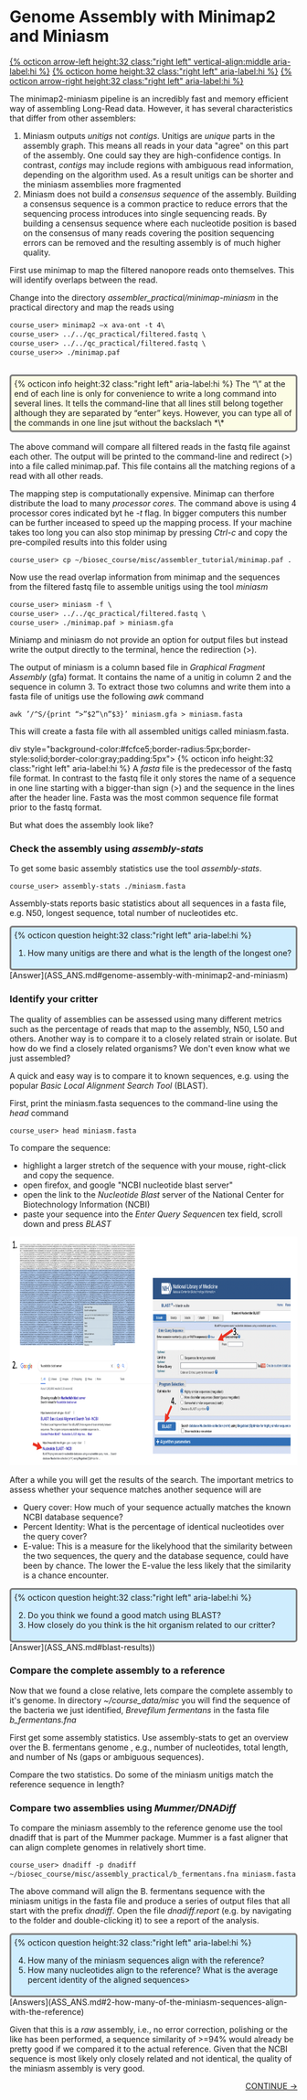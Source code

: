 # Genome Assembly with Minimap2 and Miniasm 

[{% octicon arrow-left height:32 class:"right left" vertical-align:middle aria-label:hi %}](ASS.md) [{% octicon home height:32 class:"right left" aria-label:hi %}](index.md) [{% octicon arrow-right height:32 class:"right left" aria-label:hi %}](ASS_F.md)

The minimap2-miniasm pipeline is an incredibly fast and memory efficient way of assembling Long-Read data. However, it has several characteristics that differ from other assemblers:

 1. Miniasm outputs *unitigs* not *contigs*. Unitigs are *unique* parts in the assembly graph. This means all reads in your data "agree" on this part of the assembly. One could say they are high-confidence contigs. In contrast, *contigs* may include regions with ambiguous read information, depending on the algorithm used. As a result unitigs can be shorter and the miniasm assemblies more fragmented
 2. Miniasm does not build a *consensus sequence* of the assembly. Building a consensus sequence is a common practice to reduce errors that the sequencing process introduces into single sequencing reads. By building a censensus sequence where each nucleotide position is based on the consensus of many reads covering the position sequencing errors can be removed and the resulting assembly is of much higher quality. 
 
First use minimap to map the filtered nanopore reads onto themselves. This will identify overlaps between the read. 

Change into the directory *assembler_practical/minimap-miniasm* in the practical directory and map the reads using


    course_user> minimap2 –x ava-ont -t 4\
    course_user> ../../qc_practical/filtered.fastq \ 
    course_user> ../../qc_practical/filtered.fastq \
    course_user>> ./minimap.paf

<br>
<div style="background-color:#fcfce5;border-radius:5px;border-style:solid;border-color:gray;padding:5px">
  {% octicon info height:32 class:"right left" aria-label:hi %} 
  The “\” at the end of each line is only for convenience to write a long command into several lines. It tells the command-line that all lines still belong together although they are separated by “enter” keys. However, you can type all of the commands in one line jsut without the backslach *\*
</div>
<br>
The above command will compare all filtered reads in the fastq file against each other. The output will be printed to the command-line and redirect (>) into a file called minimap.paf. This file contains all the matching regions of a read with all other reads. 

The mapping step is computationally expensive. Minimap can therfore distribute the load to many *processor cores*. The command above is using 4 processor cores indicated byt he *-t* flag. In bigger computers this number can be further inceased to speed up the mapping process. If your machine takes too long you can also stop minimap by pressing *Ctrl-c* and copy the pre-compiled results into this folder using 

    course_user> cp ~/biosec_course/misc/assembler_tutorial/minimap.paf .

Now use the read overlap information from minimap and the sequences from the filtered fastq file to assemble unitigs using the tool *miniasm*

    course_user> miniasm -f \
    course_user> ../../qc_practical/filtered.fastq \
    course_user> ./minimap.paf > miniasm.gfa

Miniamp and miniasm do not provide an option for output files but instead write the output directly to the terminal, hence the redirection (>).

The output of miniasm is a column based file in *Graphical Fragment Assembly* (gfa) format. It contains the name of a unitig in column 2 and the sequence in column 3. To extract those two columns and write them into a fasta file of unitigs use the following *awk* command

```
awk ’/^S/{print “>”$2”\n”$3}’ miniasm.gfa > miniasm.fasta
```

This will create a fasta file with all assembled unitigs called miniasm.fasta. 

div style="background-color:#fcfce5;border-radius:5px;border-style:solid;border-color:gray;padding:5px">
  {% octicon info height:32 class:"right left" aria-label:hi %}
  A *fasta* file is the predecessor of the fastq file format. In contrast to the fastq file it only stores the name of a sequence in one line starting with a bigger-than sign (>) and the sequence in the lines after the header line. Fasta was the most common sequence file format prior to the fastq format. 
</div>

But what does the assembly look like? 

### Check the assembly using *assembly-stats* 

To get some basic assembly statistics use the tool *assembly-stats*.

    course_user> assembly-stats ./miniasm.fasta


Assembly-stats reports basic statistics about all sequences in a fasta file, e.g. N50, longest sequence, total number of nucleotides etc. 

<div style="background-color:#cfedfe;border-radius:5px;border-style:solid;border-color:gray;padding:5px">
  {% octicon question height:32 class:"right left" aria-label:hi %} 
  <ol>
   <li>How many unitigs are there and what is the length of the longest one?</li>
 </ol>
</div>
[Answer](ASS_ANS.md#genome-assembly-with-minimap2-and-miniasm)

### Identify your critter

The quality of assemblies can be assessed using many different metrics such as the percentage of reads that map to the assembly, N50, L50 and others. Another way is to compare it to a closely related strain or isolate. But how do we find a closely related organisms? We don't even know what we just assembled? 

A quick and easy way is to compare it to known sequences, e.g. using the popular *Basic Local Alignment Search Tool* (BLAST).

First, print the miniasm.fasta sequences to the command-line using the *head* command

    course_user> head miniasm.fasta

To compare the sequence:

 * highlight a larger stretch of the sequence with your mouse, right-click and copy the sequence.
 * open firefox, and google "NCBI nucleotide blast server" 
 * open the link to the *Nucleotide Blast* server of the National Center for Biotechnology Information (NCBI)
 * paste your sequence into the *Enter Query Sequence*n tex field, scroll down and press *BLAST*

<img src="figures/ass_1.png" height="400px">


After a while you will get the results of the search. The important metrics to assess whether your sequence matches another sequence will are

 * Query cover: How much of your sequence actually matches the known NCBI database sequence?
 * Percent Identity: What is the percentage of identical nucleotides over the query cover?
 * E-value: This is a measure for the likelyhood that the similarity between the two sequences, the query and the database sequence, could have been by chance. The lower the E-value the less likely that the similarity is a chance encounter.

<div style="background-color:#cfedfe;border-radius:5px;border-style:solid;border-color:gray;padding:5px">
  {% octicon question height:32 class:"right left" aria-label:hi %}
  <ol start="2">
   <li>Do you think we found a good match using BLAST?</li>
   <li>How closely do you think is the hit organism related to our critter?</li>
 </ol>
</div>
[Answer](ASS_ANS.md#blast-results))


### Compare the complete assembly to a reference

Now that we found a close relative, lets compare the complete assembly to it's genome. In directory *~/course_data/misc* you will find the sequence of the bacteria we just identified, *Brevefilum fermentans* in the fasta file *b_fermentans.fna* 

First get some assembly statistics. Use assembly-stats to get an overview over the B. fermentans genome , e.g., number of nucleotides, total length, and number of Ns (gaps or ambiguous sequences). 

Compare the two statistics. Do some of the miniasm unitigs match the reference sequence in length?

### Compare two assemblies using *Mummer/DNADiff* 

To compare the miniasm assembly to the reference genome use the tool dnadiff that is part of the Mummer package. Mummer is a fast aligner that can align complete genomes in relatively short time.

    course_user> dnadiff -p dnadiff ~/biosec_course/misc/assembly_practical/b_fermentans.fna miniasm.fasta

The above command will align the B. fermentans sequence with the miniasm unitigs in the fasta file and produce a series of output files that all start with the prefix *dnadiff*. Open the file *dnadiff.report* (e.g. by navigating to the folder and double-clicking it) to see a report of the analysis. 

<div style="background-color:#cfedfe;border-radius:5px;border-style:solid;border-color:gray;padding:5px">
  {% octicon question height:32 class:"right left" aria-label:hi %} 
  <ol start="4"> 
   <li>How many of the miniasm sequences align with the reference?</li>
   <li>How many nucleotides align to the reference? What is the average percent identity of the aligned sequences></li>
 </ol>
</div>
[Answers](ASS_ANS.md#2-how-many-of-the-miniasm-sequences-align-with-the-reference)


Given that this is a *raw* assembly, i.e., no error correction, polishing or the like has been performed, a sequence similarity of >=94% would already be pretty good if we compared it to the actual reference. Given that the NCBI sequence is most likely only closely related and not identical, the quality of the miniasm assembly is very good.


<p align="right"><a href="https://bluemountainsanalytics.github.io/bma_ont_biosec_2022/ASS_F.html">CONTINUE -></a>
</p>






